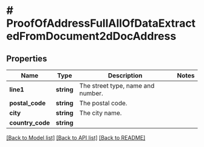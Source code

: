 # # ProofOfAddressFullAllOfDataExtractedFromDocument2dDocAddress

## Properties

Name | Type | Description | Notes
------------ | ------------- | ------------- | -------------
**line1** | **string** | The street type, name and number. |
**postal_code** | **string** | The postal code. |
**city** | **string** | The city name. |
**country_code** | **string** |  |

[[Back to Model list]](../../README.md#models) [[Back to API list]](../../README.md#endpoints) [[Back to README]](../../README.md)
